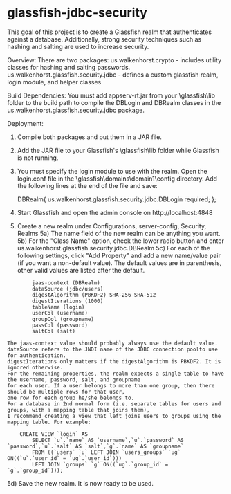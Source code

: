 glassfish-jdbc-security
=======================
This goal of this project is to create a Glassfish realm that authenticates against a database.
Additionally, strong security techniques such as hashing and salting are used to increase security.

Overview:
There are two packages:
	us.walkenhorst.crypto - includes utility classes for hashing and salting passwords.
	us.walkenhorst.glassfish.security.jdbc - defines a custom glassfish realm,
                                             login module, and  helper classes

Build Dependencies:
You must add appserv-rt.jar from your \glassfish\lib folder to the build path to compile the
DBLogin and DBRealm classes in the us.walkenhorst.glassfish.security.jdbc package.

Deployment:
1) Compile both packages and put them in a JAR file.
2) Add the JAR file to your Glassfish's \glassfish\lib folder while Glassfish is not running.
3) You must specify the login module to use with the realm.
   Open the login.conf file in the \glassfish\domains\domain1\config directory.
   Add the following lines at the end of the file and save:

	DBRealm{
		us.walkenhorst.glassfish.security.jdbc.DBLogin required;
	};
 
4) Start Glassfish and open the admin console on http://localhost:4848
5) Create a new realm under Configurations, server-config, Security, Realms
5a) The name field of the new realm can be anything you want.
5b) For the "Class Name" option, check the lower radio button and enter us.walkenhorst.glassfish.security.jdbc.DBRealm
5c) For each of the following settings, click "Add Property" and add a new name/value pair (if you want a non-default value).
    The default values are in parenthesis, other valid values are listed after the default.
```
		jaas-context (DBRealm)
		dataSource (jdbc/users)
		digestAlgorithm (PBKDF2) SHA-256 SHA-512
		digestIterations (1000)
		tableName (login)
		userCol (username)
		groupCol (groupname)
		passCol (password)
		saltCol (salt)
```
	The jaas-context value should probably always use the default value.
	dataSource refers to the JNDI name of the JDBC connection poolto use for authentication.
	digestIterations only matters if the digestAlgorithm is PBKDF2. It is ignored otherwise.
	For the remaining properties, the realm expects a single table to have the username, password, salt, and groupname
	for each user. If a user belongs to more than one group, then there should be multiple rows for that user,
	one row for each group he/she belongs to.
	For a database in 2nd normal form (i.e. separate tables for users and groups, with a mapping table that joins them),
	I recommend creating a view that left joins users to groups using the mapping table. For example:
```
	CREATE VIEW `login` AS
		SELECT `u`.`name` AS `username`,`u`.`password` AS `password`,`u`.`salt` AS `salt`,`g`.`name` AS `groupname`
		FROM ((`users` `u` LEFT JOIN `users_groups` `ug` ON((`u`.`user_id` = `ug`.`user_id`)))
		LEFT JOIN `groups` `g` ON((`ug`.`group_id` = `g`.`group_id`)));
```
5d) Save the new realm. It is now ready to be used. 